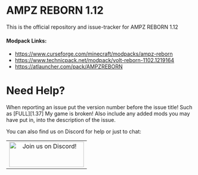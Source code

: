 AMPZ REBORN 1.12
======
This is the official repository and issue-tracker for AMPZ REBORN 1.12
    
#### Modpack Links: 
+ https://www.curseforge.com/minecraft/modpacks/ampz-reborn 
+ https://www.technicpack.net/modpack/volt-reborn-1102.1219164  
+ https://atlauncher.com/pack/AMPZREBORN  
  
Need Help?
======
When reporting an issue put the version number before the issue title! Such as [FULL][1.37] My game is broken! Also include any added mods you may have put in, into the description of the issue. 
 
You can also find us on Discord for help or just to chat:   
  
|              |
|:------------:|
|<a href="https://discord.gg/enrpMDd"><img src="https://discordapp.com/assets/fc0b01fe10a0b8c602fb0106d8189d9b.png" alt="Join us on Discord!"  width="200" height="68"></a>|
<br>
<br>
